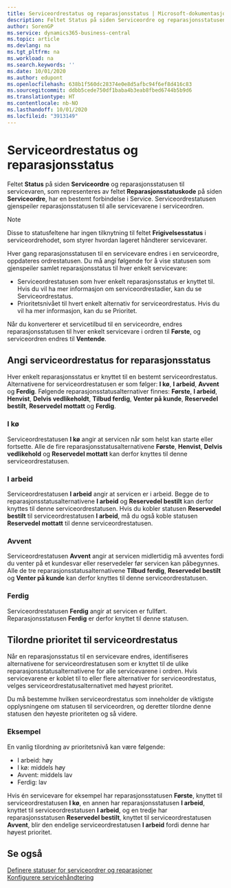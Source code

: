 ```yaml
---
title: Serviceordrestatus og reparasjonsstatus | Microsoft-dokumentasjon
description: Feltet Status på siden Serviceordre og reparasjonsstatusen til servicevaren, som representeres av feltet Reparasjonsstatuskode på siden Serviceordre, har en bestemt forbindelse i Service. Serviceordrestatusen gjenspeiler reparasjonsstatusen til alle servicevarene i serviceordren.
author: SorenGP
ms.service: dynamics365-business-central
ms.topic: article
ms.devlang: na
ms.tgt_pltfrm: na
ms.workload: na
ms.search.keywords: ''
ms.date: 10/01/2020
ms.author: edupont
ms.openlocfilehash: 638b1f560dc28374e0e8d5afbc94f6ef8d416c83
ms.sourcegitcommit: ddbb5cede750df1baba4b3eab8fbed6744b5b9d6
ms.translationtype: HT
ms.contentlocale: nb-NO
ms.lasthandoff: 10/01/2020
ms.locfileid: "3913149"
---
```

# <a name="service-order-status-and-repair-status"></a>Serviceordrestatus og reparasjonsstatus
Feltet **Status** på siden **Serviceordre** og reparasjonsstatusen til servicevaren, som representeres av feltet **Reparasjonsstatuskode** på siden **Serviceordre**, har en bestemt forbindelse i Service. Serviceordrestatusen gjenspeiler reparasjonsstatusen til alle servicevarene i serviceordren.  

> [!NOTE]  
>  Disse to statusfeltene har ingen tilknytning til feltet **Frigivelsesstatus** i serviceordrehodet, som styrer hvordan lageret håndterer servicevarer.  

 Hver gang reparasjonsstatusen til en servicevare endres i en serviceordre, oppdateres ordrestatusen. Du må angi følgende for å vise statusen som gjenspeiler samlet reparasjonsstatus til hver enkelt servicevare:  

* Serviceordrestatusen som hver enkelt reparasjonsstatus er knyttet til. Hvis du vil ha mer informasjon om serviceordrestadier, kan du se Serviceordrestatus.  
* Prioritetsnivået til hvert enkelt alternativ for serviceordrestatus. Hvis du vil ha mer informasjon, kan du se Prioritet.  

 Når du konverterer et servicetilbud til en serviceordre, endres reparasjonsstatusen til hver enkelt servicevare i ordren til **Første**, og serviceordren endres til **Ventende**.  

## <a name="specifying-service-order-status-for-repair-status"></a>Angi serviceordrestatus for reparasjonsstatus  
Hver enkelt reparasjonsstatus er knyttet til en bestemt serviceordrestatus. Alternativene for serviceordrestatusen er som følger: **I kø**, **I arbeid**, **Avvent** og **Ferdig**. Følgende reparasjonsstatusalternativer finnes: **Første**, **I arbeid**, **Henvist**, **Delvis vedlikeholdt**, **Tilbud ferdig**, **Venter på kunde**, **Reservedel bestilt**, **Reservedel mottatt** og **Ferdig**.  

### <a name="pending"></a>I kø  
Serviceordrestatusen **I kø** angir at servicen når som helst kan starte eller fortsette. Alle de fire reparasjonsstatusalternativene **Første**, **Henvist**, **Delvis vedlikehold** og **Reservedel mottatt** kan derfor knyttes til denne serviceordrestatusen.  

### <a name="in-process"></a>I arbeid  
Serviceordrestatusen **I arbeid** angir at servicen er i arbeid. Begge de to reparasjonsstatusalternativene **I arbeid** og **Reservedel bestilt** kan derfor knyttes til denne serviceordrestatusen. Hvis du kobler statusen **Reservedel bestilt** til serviceordrestatusen **I arbeid**, må du også koble statusen **Reservedel mottatt** til denne serviceordrestatusen.  

### <a name="on-hold"></a>Avvent  
Serviceordrestatusen **Avvent** angir at servicen midlertidig må avventes fordi du venter på et kundesvar eller reservedeler før servicen kan påbegynnes. Alle de tre reparasjonsstatusalternativene **Tilbud ferdig**, **Reservedel bestilt** og **Venter på kunde** kan derfor knyttes til denne serviceordrestatusen.  

### <a name="finished"></a>Ferdig  
Serviceordrestatusen **Ferdig** angir at servicen er fullført. Reparasjonsstatusen **Ferdig** er derfor knyttet til denne statusen.  

## <a name="assigning-priority-to-service-order-status"></a>Tilordne prioritet til serviceordrestatus  
Når en reparasjonsstatus til en servicevare endres, identifiseres alternativene for serviceordrestatusen som er knyttet til de ulike reparasjonsstatusalternativene for alle servicevarene i ordren. Hvis servicevarene er koblet til to eller flere alternativer for serviceordrestatus, velges serviceordrestatusalternativet med høyest prioritet.  

Du må bestemme hvilken serviceordrestatus som inneholder de viktigste opplysningene om statusen til serviceordren, og deretter tilordne denne statusen den høyeste prioriteten og så videre.  

### <a name="example"></a>Eksempel  
En vanlig tilordning av prioritetsnivå kan være følgende:  

* I arbeid: høy  
* I kø: middels høy  
* Avvent: middels lav  
* Ferdig: lav  

Hvis én servicevare for eksempel har reparasjonsstatusen **Første**, knyttet til serviceordrestatusen **I kø**, en annen har reparasjonsstatusen **I arbeid**, knyttet til serviceordrestatusen **I arbeid**, og en tredje har reparasjonsstatusen **Reservedel bestilt**, knyttet til serviceordrestatusen **Avvent**, blir den endelige serviceordrestatusen **I arbeid** fordi denne har høyest prioritet.  

## <a name="see-also"></a>Se også  
[Definere statuser for serviceordrer og reparasjoner](service-order-repair-status.md)  
[Konfigurere servicehåndtering](service-setup-service.md)  
